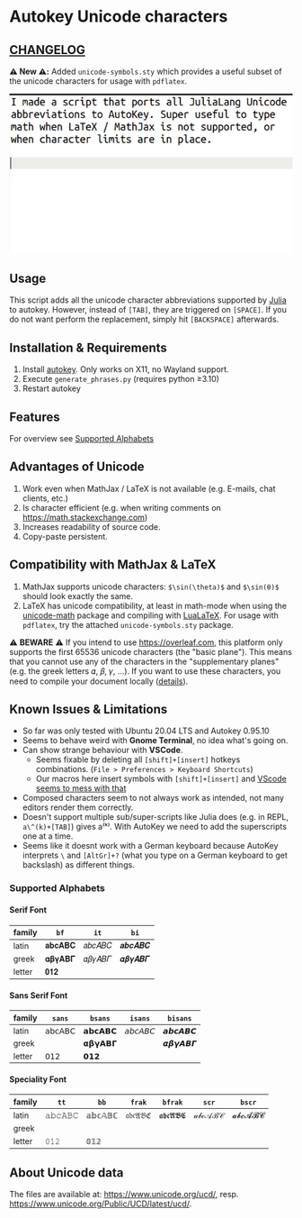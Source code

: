 # Autokey Unicode characters

## [CHANGELOG](CHANGELOG.md)

**⚠️ New ⚠️:** Added `unicode-symbols.sty` which provides a useful subset of the unicode characters for usage with `pdflatex`.

![demo](demo.gif)

## Usage

This script adds all the unicode character abbreviations supported by [Julia](https://docs.julialang.org/en/v1/manual/unicode-input/#Unicode-Input) to autokey. However, instead of `[TAB]`, they are triggered on `[SPACE]`. If you do not want perform the replacement, simply hit `[BACKSPACE]` afterwards.

## Installation & Requirements

1. Install [autokey](https://github.com/autokey/autokey). Only works on X11, no Wayland support.
2. Execute `generate_phrases.py` (requires python ≥3.10)
3. Restart autokey

## Features

For overview see [Supported Alphabets](#supported-alphabets)

## Advantages of Unicode

1. Work even when MathJax / LaTeX is not available (e.g. E-mails, chat clients, etc.)
2. Is character efficient (e.g. when writing comments on https://math.stackexchange.com)
3. Increases readability of source code.
4. Copy-paste persistent.

## Compatibility with MathJax & LaTeX

1. MathJax supports unicode characters: `$\sin(\theta)$` and `$\sin(θ)$` should look exactly the same.
2. LaTeX has unicode compatibility, at least in math-mode when using the [unicode-math](https://github.com/wspr/unicode-math) package and compiling with [LuaLaTeX](http://www.luatex.org/). For usage with `pdflatex`, try the attached `unicode-symbols.sty` package.

⚠️ **BEWARE** ⚠️ If you intend to use <https://overleaf.com>,
this platform only supports the first 65536 unicode characters
(the "basic plane"). This means that you cannot use any of the characters in the "supplementary planes"
(e.g. the greek letters 𝛼, 𝛽, 𝛾, …). If you want to use these characters, you need to compile your document locally
([details](https://www.overleaf.com/learn/how-to/What_file_encodings_and_line_endings_should_I_use%3F#Invalid/Unsupported_Characters)).

## Known Issues & Limitations

- So far was only tested with Ubuntu 20.04 LTS and Autokey 0.95.10
- Seems to behave weird with **Gnome Terminal**, no idea what's going on.
- Can show strange behaviour with **VSCode**.
  - Seems fixable by deleting all `[shift]+[insert]` hotkeys combinations. (`File > Preferences > Keyboard Shortcuts`)
  - Our macros here insert symbols with `[shift]+[insert]` and [VScode seems to mess with that](https://github.com/microsoft/vscode/issues/90637)
- Composed characters seem to not always work as intended, not many editors render them correctly.
- Doesn't support multiple sub/super-scripts like Julia does (e.g. in REPL, `a\^(k)+[TAB]`) gives a⁽ᵏ⁾. With AutoKey we need to add the superscripts one at a time.
- Seems like it doesnt work with a German keyboard because AutoKey interprets `\` and `[AltGr]+?` (what you type on a German keyboard to get backslash) as different things.

### Supported Alphabets

#### Serif Font

| family | `bf`   | `it`   | `bi`   |
|--------|--------|--------|--------|
| latin  | 𝐚𝐛𝐜𝐀𝐁𝐂 | 𝑎𝑏𝑐𝐴𝐵𝐶 | 𝒂𝒃𝒄𝑨𝑩𝑪 |
| greek  | 𝛂𝛃𝛄𝚨𝚩𝚪 | 𝛼𝛽𝛾𝛢𝛣𝛤 | 𝜶𝜷𝜸𝜜𝜝𝜞 |
| letter | 𝟎𝟏𝟐    |        |        |

#### Sans Serif Font

| family | `sans` | `bsans` | `isans` | `bisans` |
|--------|--------|---------|---------|----------|
| latin  | 𝖺𝖻𝖼𝖠𝖡𝖢 | 𝗮𝗯𝗰𝗔𝗕𝗖  | 𝘢𝘣𝘤𝘈𝘉𝘊  | 𝙖𝙗𝙘𝘼𝘽𝘾   |
| greek  |        | 𝝰𝝱𝝲𝝖𝝗𝝘  |         | 𝞪𝞫𝞬𝞐𝞑𝞒   |
| letter | 𝟢𝟣𝟤    | 𝟬𝟭𝟮     |         |          |

#### Speciality Font

| family | `tt`   | `bb`   | `frak` | `bfrak` | `scr`  | `bscr` |
|--------|--------|--------|--------|---------|--------|--------|
| latin  | 𝚊𝚋𝚌𝙰𝙱𝙲 | 𝕒𝕓𝕔𝔸𝔹ℂ | 𝔞𝔟𝔠𝔄𝔅ℭ | 𝖆𝖇𝖈𝕬𝕭𝕮  | 𝒶𝒷𝒸𝒜ℬ𝒞 | 𝓪𝓫𝓬𝓐𝓑𝓒 |
| greek  |        |        |        |         |        |        |
| letter | 𝟶𝟷𝟸    | 𝟘𝟙𝟚    |        |         |        |        |

## About Unicode data

The files are available at: <https://www.unicode.org/ucd/>, resp. <https://www.unicode.org/Public/UCD/latest/ucd/>.
